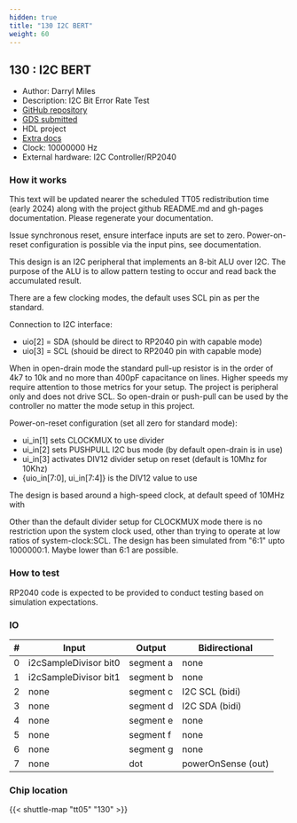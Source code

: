 ```yaml
---
hidden: true
title: "130 I2C BERT"
weight: 60
---
```


## 130 : I2C BERT

* Author: Darryl Miles
* Description: I2C Bit Error Rate Test
* [GitHub repository](https://github.com/dlmiles/tt05-i2c-bert)
* [GDS submitted](https://github.com/dlmiles/tt05-i2c-bert/actions/runs/6756399459)
* HDL project
* [Extra docs](https://dlmiles.github.io/tt05-i2c-bert/)
* Clock: 10000000 Hz
* External hardware: I2C Controller/RP2040



### How it works

This text will be updated nearer the scheduled TT05 redistribution time (early 2024) along with the project github
README.md and gh-pages documentation.  Please regenerate your documentation.

Issue synchronous reset, ensure interface inputs are set to zero.  Power-on-reset configuration is possible
via the input pins, see documentation.

This design is an I2C peripheral that implements an 8-bit ALU over I2C.  The purpose of the ALU is to
allow pattern testing to occur and read back the accumulated result.

There are a few clocking modes, the default uses SCL pin as per the standard.

Connection to I2C interface:

* uio[2] = SDA (should be direct to RP2040 pin with capable mode)
* uio[3] = SCL (shouid be direct to RP2040 pin with capable mode)

When in open-drain mode the standard pull-up resistor is in the order of 4k7 to 10k and no more than 400pF
capacitance on lines.  Higher speeds my require attention to those metrics for your setup.
The project is peripheral only and does not drive SCL.  So open-drain or push-pull can be used by the
controller no matter the mode setup in this project.

Power-on-reset configuration (set all zero for standard mode):

* ui_in[1] sets CLOCKMUX to use divider
* ui_in[2] sets PUSHPULL I2C bus mode (by default open-drain is in use)
* ui_in[3] activates DIV12 divider setup on reset (default is 10Mhz for 10Khz)
* {uio_in[7:0], ui_in[7:4]} is the DIV12 value to use

The design is based around a high-speed clock, at default speed of 10MHz with

Other than the default divider setup for CLOCKMUX mode there is no restriction upon the system clock
used, other than trying to operate at low ratios of system-clock:SCL.  The design has been simulated from
"6:1" upto 1000000:1.  Maybe lower than 6:1 are possible.


### How to test

RP2040 code is expected to be provided to conduct testing based on simulation expectations.


### IO

| # | Input        | Output       | Bidirectional      |
|---|--------------|--------------| -------------------|
| 0 | i2cSampleDivisor bit0  | segment a | none |
| 1 | i2cSampleDivisor bit1  | segment b | none |
| 2 | none  | segment c | I2C SCL (bidi) |
| 3 | none  | segment d | I2C SDA (bidi) |
| 4 | none  | segment e | none |
| 5 | none  | segment f | none |
| 6 | none  | segment g | none |
| 7 | none  | dot | powerOnSense (out) |

### Chip location

{{< shuttle-map "tt05" "130" >}}
